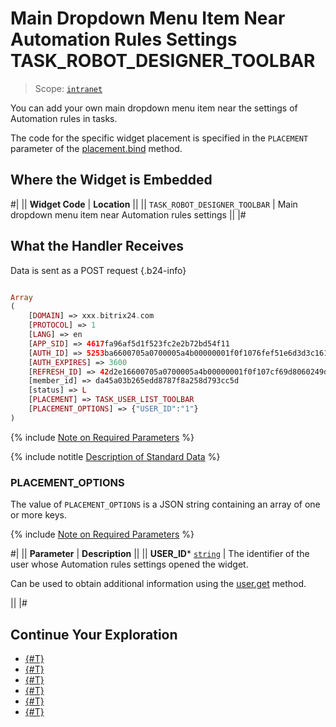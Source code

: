 # Main Dropdown Menu Item Near Automation Rules Settings TASK_ROBOT_DESIGNER_TOOLBAR

> Scope: [`intranet`](../../scopes/permissions.md)

You can add your own main dropdown menu item near the settings of Automation rules in tasks.

The code for the specific widget placement is specified in the `PLACEMENT` parameter of the [placement.bind](../placement-bind.md) method.

## Where the Widget is Embedded

#|
|| **Widget Code** | **Location** ||
|| `TASK_ROBOT_DESIGNER_TOOLBAR` | Main dropdown menu item near Automation rules settings ||
|#

## What the Handler Receives

Data is sent as a POST request {.b24-info}

```php

Array
(
    [DOMAIN] => xxx.bitrix24.com
    [PROTOCOL] => 1
    [LANG] => en
    [APP_SID] => 4617fa96af5d1f523fc2e2b72bd54f11
    [AUTH_ID] => 5253ba6600705a0700005a4b00000001f0f1076fef51e6d3d3c1616a9fd92a714ca452
    [AUTH_EXPIRES] => 3600
    [REFRESH_ID] => 42d2e16600705a0700005a4b00000001f0f107cf69d8060249da353587f8ec862be702
    [member_id] => da45a03b265edd8787f8a258d793cc5d
    [status] => L
    [PLACEMENT] => TASK_USER_LIST_TOOLBAR
    [PLACEMENT_OPTIONS] => {"USER_ID":"1"}
)

```

{% include [Note on Required Parameters](../../../_includes/required.md) %}

{% include notitle [Description of Standard Data](../_includes/widget_data.md) %}

### PLACEMENT_OPTIONS

The value of `PLACEMENT_OPTIONS` is a JSON string containing an array of one or more keys.

{% include [Note on Required Parameters](../../../_includes/required.md) %}

#|
|| **Parameter** | **Description** ||
|| **USER_ID***
[`string`](../../data-types.md) | The identifier of the user whose Automation rules settings opened the widget.

Can be used to obtain additional information using the [user.get](../../user/user-get.md) method.

||
|#

## Continue Your Exploration

- [{#T}](../placement-bind.md)
- [{#T}](../ui-interaction/index.md)
- [{#T}](../ui-interaction/crm-card.md)
- [{#T}](../../interactivity/index.md)
- [{#T}](../open-application.md)
- [{#T}](../open-path.md)